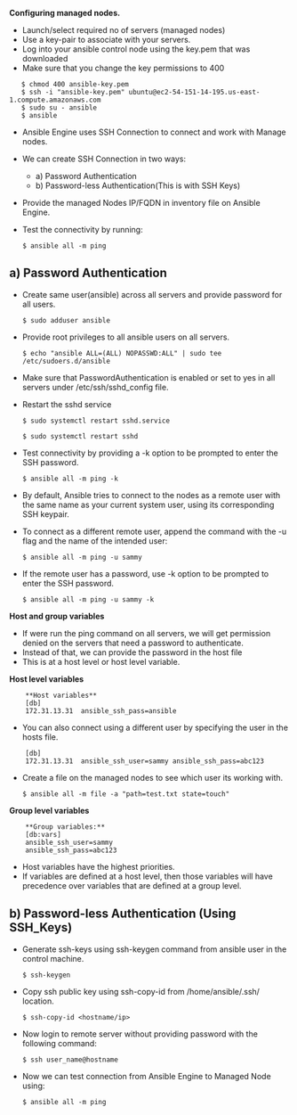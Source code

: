 **Configuring managed nodes.**
- Launch/select required no of servers (managed nodes)
- Use a key-pair to associate with your servers.
- Log into your ansible control node using the key.pem that  was downloaded 
- Make sure that you change the key permissions to 400
```
   $ chmod 400 ansible-key.pem
   $ ssh -i "ansible-key.pem" ubuntu@ec2-54-151-14-195.us-east-1.compute.amazonaws.com
   $ sudo su - ansible
   $ ansible
```

- Ansible Engine uses SSH Connection to connect and work with Manage nodes.
- We can create SSH Connection in two ways:
     - a) Password Authentication
     - b) Password-less Authentication(This is with SSH Keys)
- Provide the managed Nodes IP/FQDN in inventory file on Ansible Engine.
- Test the connectivity by running:

      $ ansible all -m ping

## **a) Password Authentication**

- Create same user(ansible) across all servers and provide password for all users.

      $ sudo adduser ansible

- Provide root privileges to all ansible users on all servers.

      $ echo "ansible ALL=(ALL) NOPASSWD:ALL" | sudo tee /etc/sudoers.d/ansible

- Make sure that PasswordAuthentication is enabled or set  to yes in all servers under
   /etc/ssh/sshd_config file.
- Restart the sshd service

      $ sudo systemctl restart sshd.service

      $ sudo systemctl restart sshd

- Test connectivity by providing a -k option to be prompted to enter the SSH password.

      $ ansible all -m ping -k

- By default, Ansible tries to connect to the nodes as a remote user with the same name as your current system user, using its corresponding SSH keypair.

- To connect as a different remote user, append the command with the -u flag and the name of the intended user:

      $ ansible all -m ping -u sammy

- If the remote user has a password, use -k option to be prompted to enter the SSH password.

      $ ansible all -m ping -u sammy -k

**Host and group variables**
- If were run the ping command on all servers, we will get permission denied on the servers that need a password to authenticate.
- Instead of that, we can provide the password in the host file
- This is at a host level or host level variable.

**Host level variables**
```
    **Host variables**
    [db]
    172.31.13.31  ansible_ssh_pass=ansible
```
- You can also connect using a different user by specifying the user in the hosts file.
```
    [db]
    172.31.13.31  ansible_ssh_user=sammy ansible_ssh_pass=abc123
```
- Create a file on the managed nodes to see which user its working with. 

      $ ansible all -m file -a "path=test.txt state=touch"

**Group level variables** 
```
    **Group variables:**
    [db:vars]
    ansible_ssh_user=sammy
    ansible_ssh_pass=abc123
```
- Host variables have the highest priorities. 
- If variables are defined at a host level, then those variables will have precedence over variables that are defined at a group level.

## **b) Password-less Authentication (Using SSH_Keys)**

- Generate ssh-keys using ssh-keygen command from ansible user in the control machine.

      $ ssh-keygen

- Copy ssh public key using ssh-copy-id <hostname> from /home/ansible/.ssh/ location.

      $ ssh-copy-id <hostname/ip>

- Now login to remote server without providing password with the following command:

      $ ssh user_name@hostname

- Now we can test connection from Ansible Engine to Managed Node using:

      $ ansible all -m ping
